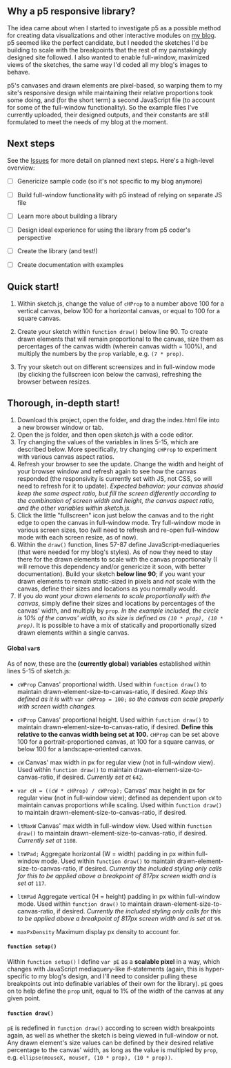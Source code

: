 ## Why a p5 responsive library?

The idea came about when I started to investigate p5 as a possible method for creating data visualizations and other interactive modules on [my blog](https://github.com/liaprins/curiositycoloredglasses.com). p5 seemed like the perfect candidate, but I needed the sketches I'd be building to scale with the breakpoints that the rest of my painstakingly designed site followed. I also wanted to enable full-window, maximized views of the sketches, the same way I'd coded all my blog's images to behave.

p5's canvases and drawn elements are pixel-based, so warping them to my site's responsive design while maintaining their relative proportions took some doing, and (for the short term) a second JavaScript file (to account for some of the full-window functionality). So the example files I've currently uploaded, their designed outputs, and their constants are still formulated to meet the needs of my blog at the moment.


## Next steps

See the [Issues](https://github.com/liaprins/p5.responsive/issues) for more detail on planned next steps. Here's a high-level overview:

- [ ] Genericize sample code (so it's not specific to my blog anymore)
- [ ] Build full-window functionality with p5 instead of relying on separate JS file
- [ ] Learn more about building a library
- [ ] Design ideal experience for using the library from p5 coder's perspective
- [ ] Create the library (and test!)
- [ ] Create documentation with examples



## Quick start!

1. Within sketch.js, change the value of `cHProp` to a number above 100 for a vertical canvas, below 100 for a horizontal canvas, or equal to 100 for a square canvas.

2. Create your sketch within `function draw()` below line 90. To create drawn elements that will remain proportional to the canvas, size them as percentages of the canvas width (wherein canvas width = 100%), and multiply the numbers by the `prop` variable, e.g. `(7 * prop)`.

3. Try your sketch out on different screensizes and in full-window mode (by clicking the fullscreen icon below the canvas), refreshing the browser between resizes.


## Thorough, in-depth start!

1. Download this project, open the folder, and drag the index.html file into a new browser window or tab.
2. Open the js folder, and then open sketch.js with a code editor.
3. Try changing the values of the variables in lines 5-15, which are described below. More specifically, try changing `cHProp` to experiment with various canvas aspect ratios.
4. Refresh your browser to see the update. Change the width and height of your browser window and refresh again to see how the canvas responded (the responsivity is currently set with JS, not CSS, so will need to refresh for it to update). _Expected behavior: your canvas should keep the same aspect ratio, but fill the screen differently according to the combination of screen width and height, the canvas aspect ratio, and the other variables within sketch.js._
5. Click the little "fullscreen" icon just below the canvas and to the right edge to open the canvas in full-window mode. Try full-window mode in various screen sizes, too (will need to refresh and re-open full-window mode with each screen resize, as of now).
6. Within the `draw()` function, lines 57-87 define JavaScript-mediaqueries (that were needed for my blog's styles). As of now they need to stay there for the drawn elements to scale with the canvas proportionally (I will remove this dependency and/or genericize it soon, with better documentation). Build your sketch **below line 90**; if you want your drawn elements to remain static-sized in pixels and _not_ scale with the canvas, define their sizes and locations as you normally would.
7. If you _do want your drawn elements to scale proportionally with the canvas_, simply define their sizes and locations by percentages of the canvas' width, and multiply by `prop`. _In the example included, the circle is 10% of the canvas' width, so its size is defined as `(10 * prop), (10 * prop)`._ It is possible to have a mix of statically and proportionally sized drawn elements within a single canvas.

#### Global `var`s

As of now, these are the **(currently global) variables** established within lines 5-15 of sketch.js:

- `cWProp` 
  Canvas' proportional width. Used within `function draw()` to maintain drawn-element-size-to-canvas-ratio, if desired. *Keep this defined as it is with* `var cWProp = 100;` *so the canvas can scale properly with screen _width_ changes.*

- `cHProp` 
  Canvas' proportional height. Used within `function draw()` to maintain drawn-element-size-to-canvas-ratio, if desired. **Define this relative to the canvas width being set at 100.** `cHProp` can be set above 100 for a portrait-proportioned canvas, at 100 for a square canvas, or below 100 for a landscape-oriented canvas.

- `cW` 
  Canvas' max width in px for regular view (not in full-window view). Used within `function draw()` to maintain drawn-element-size-to-canvas-ratio, if desired. *Currently set at* `642`*.*

- `var cH = ((cW * cHProp) / cWProp);` 
  Canvas' max height in px for regular view (not in full-window view); defined as dependent upon `cW` to maintain canvas proportions while scaling. Used within `function draw()` to maintain drawn-element-size-to-canvas-ratio, if desired. 

- `ltMaxW` 
  Canvas' max width in full-window view. Used within `function draw()` to maintain drawn-element-size-to-canvas-ratio, if desired. *Currently set at* `1108`*.*

- `ltWPad;` 
  Aggregate horizontal (W = width) padding in px within full-window mode. Used within `function draw()` to maintain drawn-element-size-to-canvas-ratio, if desired. *Currently the included styling only calls for this to be applied above a breakpoint of 817px screen width and is set at* `117`*.*

- `ltHPad` 
  Aggregate vertical (H = height) padding in px within full-window mode. Used within `function draw()` to maintain drawn-element-size-to-canvas-ratio, if desired. *Currently the included styling only calls for this to be applied above a breakpoint of 817px screen width and is set at* `96`*.*

- `maxPxDensity` 
  Maximum display px density to account for.
  
#### `function setup()`
Within `function setup()` I define `var pE` as a **scalable pixel** in a way, which changes with JavaScript mediaquery-like if-statements (again, this is hyper-specific to my blog's design, and I'll need to consider pulling these breakpoints out into definable variables of their own for the library). `pE` goes on to help define the `prop` unit, equal to 1% of the width of the canvas at any given point. 

#### `function draw()`
`pE` is redefined in `function draw()` according to screen width breakpoints again, as well as whether the sketch is being viewed in full-window or not. Any drawn element's size values can be defined by their desired relative percentage to the canvas' width, as long as the value is multipled by `prop`, e.g. `ellipse(mouseX, mouseY, (10 * prop), (10 * prop))`.
